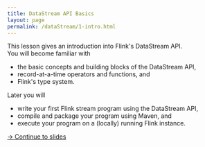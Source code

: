 ```yaml
---
title: DataStream API Basics
layout: page
permalink: /dataStream/1-intro.html
---
```


This lesson gives an introduction into Flink's DataStream API. <br>
You will become familiar with

- the basic concepts and building blocks of the DataStream API,
- record-at-a-time operators and functions, and
- Flink's type system.

Later you will

- write your first Flink stream program using the DataStream API,
- compile and package your program using Maven, and
- execute your program on a (locally) running Flink instance.

[-> Continue to slides]({{site.baseurl}}/dataStream/1-slides.html)